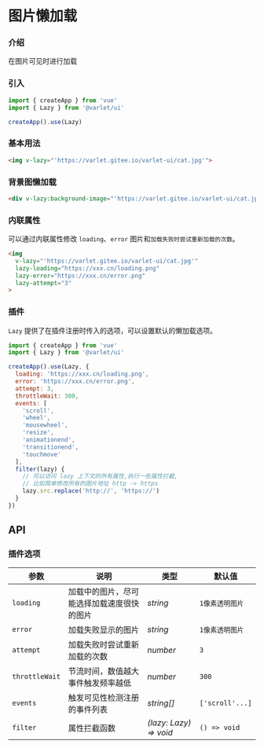 # 图片懒加载

### 介绍

在图片可见时进行加载

#### 

### 引入

```js
import { createApp } from 'vue'
import { Lazy } from '@varlet/ui'

createApp().use(Lazy)
```

### 基本用法

```html
<img v-lazy="'https://varlet.gitee.io/varlet-ui/cat.jpg'">
```

### 背景图懒加载
```html
<div v-lazy:background-image="'https://varlet.gitee.io/varlet-ui/cat.jpg'"></div>
```

### 内联属性
可以通过内联属性修改 `loading`、`error` 图片和`加载失败时尝试重新加载的次数`。

```html
<img 
  v-lazy="'https://varlet.gitee.io/varlet-ui/cat.jpg'"
  lazy-loading="https://xxx.cn/loading.png"
  lazy-error="https://xxx.cn/error.png"
  lazy-attempt="3"
>
```

### 插件

`Lazy` 提供了在插件注册时传入的选项，可以设置默认的懒加载选项。

```js
import { createApp } from 'vue'
import { Lazy } from '@varlet/ui'

createApp().use(Lazy, {
  loading: 'https://xxx.cn/loading.png',
  error: 'https://xxx.cn/error.png',
  attempt: 3,
  throttleWait: 300,
  events: [
    'scroll', 
    'wheel', 
    'mousewheel', 
    'resize',
    'animationend',
    'transitionend', 
    'touchmove'
  ],
  filter(lazy) {
    // 可以访问 lazy 上下文的所有属性,执行一些属性拦截, 
    // 比如简单修改所有的图片地址 http -> https
    lazy.src.replace('http://', 'https://')
  }
})
```

## API

### 插件选项

| 参数 | 说明 | 类型 | 默认值 | 
| --- | --- | --- | --- | 
| `loading` | 加载中的图片，尽可能选择加载速度很快的图片 | _string_ | `1像素透明图片` |
| `error` | 加载失败显示的图片 | _string_ | `1像素透明图片` |
| `attempt` | 加载失败时尝试重新加载的次数 | _number_ | `3` |  
| `throttleWait` | 节流时间，数值越大事件触发频率越低 | _number_ | `300` |
| `events` | 触发可见性检测注册的事件列表 | _string[]_ | `['scroll'...]` |
| `filter` | 属性拦截函数 | _(lazy: Lazy) => void_ | `() => void` |
